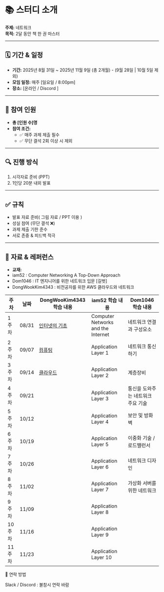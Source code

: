 # 📚 스터디 소개
**주제:** 네트워크  
**목적:** 2달 동안 책 한 권 마스터

---

## 🗓 기간 & 일정
- **기간:** 2025년 8월 31일 ~ 2025년 11월 9일 (총 2개월)  - (9월 28일 | 10월 5일 제외)
- **모임 일정:** 매주 [일요일 / 8:00pm] 
- **장소:** [온라인 / Discord ]  

---

## 👥 참여 인원
- **총 [인원 수]명**  
- **참여 조건:**  
  - ✅ 매주 과제 제출 필수  
  - ✅ 무단 결석 2회 이상 시 제외  

---

## 🔍 진행 방식
1. 시각자료 준비 (PPT)
2. 1인당 20분 내외 발표
   
---

## ✅ 규칙
- 발표 자료 준비( 그림 자료 / PPT 이용 )
- 성실 참여 (무단 결석 ❌)  
- 과제 제출 기한 준수
- 서로 존중 & 피드백 적극 

---

## 📂 자료 & 레퍼런스
- **교재:**
- iam52 : Computer Networking A Top-Down Approach
- Dom1046 : IT 엔지니어를 위한 네트워크 입문 [길벗]
- DongWookKim4343 : 비전공자를 위한 AWS 클라우드와 네트워크

| 주차  | 날짜  | DongWooKim4343 학습 내용 |     iam52 학습 내용     |      Dom1046 학습 내용   |
| ----- | ----- | ------------------------ | ------------------------ | ------------------------ |
| 1주차 | 08/31 | [인터넷의 기초   ](https://gamma.app/docs/-jl4x4re242rkdzm)          | Computer Networks and the Internet | 네트워크 연결과 구성요소 |
| 2주차 | 09/07 |             [컴퓨팅](https://gamma.app/docs/AWS--uyebbba1m24bp8d)         | Application Layer 1 | 네트워크 통신하기 |
| 3주차 | 09/14 |        [클라우드](https://gamma.app/docs/-jltzzg74celnray)               | Application Layer 2 | 계층장비 |
| 4주차 | 09/21 |                          | Application Layer 3 | 통신을 도와주는 네트워크 주요 기술 |
| 5주차 | 10/12 |                          | Application Layer 4 | 보안 및 방화벽 |
| 6주차 | 10/19 |                          | Application Layer 5 | 이중화 기술 / 로드밸런서 |
| 7주차 | 10/26 |                          | Application Layer 6 | 네트워크 디자인 |
| 8주차 | 11/02 |                          | Application Layer 7 | 가상화 서버를 위한 네트워크 |
| 9주차 | 11/09 |                          | Application Layer 8 |                     |
| 10주차 | 11/16 |                         | Application Layer 9 |                     |
| 11주차 | 11/23 |                         | Application Layer 10 |                     |

📢 연락 방법

Slack / Discord : 불참시 연락 바람
